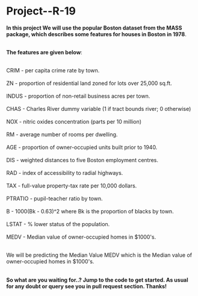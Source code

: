 # Project--R-19


<table>

  **In this project We will use the popular Boston dataset from the MASS package, which describes some features for houses in Boston in 1978**.<br></br>
  
  **The features are given below**:<br></br>

CRIM - per capita crime rate by town.<br></br>
ZN - proportion of residential land zoned for lots over 25,000 sq.ft.<br></br>
INDUS - proportion of non-retail business acres per town.<br></br>
CHAS - Charles River dummy variable (1 if tract bounds river; 0 otherwise)<br></br>
NOX - nitric oxides concentration (parts per 10 million)<br></br>
RM - average number of rooms per dwelling.<br></br>
AGE - proportion of owner-occupied units built prior to 1940.<br></br>
DIS - weighted distances to five Boston employment centres.<br></br>
RAD - index of accessibility to radial highways.<br></br>
TAX - full-value property-tax rate per 10,000 dollars.<br></br>
PTRATIO - pupil-teacher ratio by town.<br></br>
B - 1000(Bk - 0.63)^2 where Bk is the proportion of blacks by town.<br></br>
LSTAT - % lower status of the population.<br></br>
MEDV - Median value of owner-occupied homes in $1000's.<br></br>

We will be predicting the Median Value MEDV which is the Median value of owner-occupied homes in $1000's.

  
</table>

**So what are you waiting for..? Jump to the code to get started. As usual for any doubt or query see you in pull request section. Thanks!**
